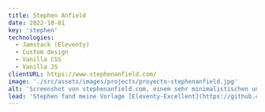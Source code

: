 ```yaml
---
title: Stephen Anfield
date: 2022-10-01
key: 'stephen'
technologies:
  - Jamstack (Eleventy)
  - Custom design
  - Vanilla CSS
  - Vanilla JS
clientURL: https://www.stephenanfield.com/
image: './src/assets/images/projects/proyecto-stephenanfield.jpg'
alt: 'Screenshot von stephenanfield.com, einem sehr minimalistischen und modernen Blog'
lead: 'Stephen fand meine Vorlage [Eleventy-Excellent](https://github.com/madrilene/eleventy-excellent) im [Eleventy-Starterverzeichnis](https://www.11ty.dev/docs/starter/?tags=perfectlh) und schrieb mich spontan an. Er wünschte sich einen zentralen Ort, an dem er seine Gedanken niederschreiben konnte - ganz nach dem IndieWeb-Prinzip ["own your data"](https://indieweb.org/own_your_data). Er bat mich, den Starter anzupassen - ebenso minimalistisch, aber nach seinen Farb- und Layout-Ideen. Mit einem Figma-Wireframe und einer kleinen Starthilfe für die Arbeit mit dem GitHub- und Netlify-Workflow ist Stephen nun sehr zufrieden mit seinem neuen Online-Bereich. Es hat mir viel Spaß gemacht, ein Projekt mit einem Kunden umzusetzen, der Barrierefreiheit, Web-Performance und progressive enhancement wertschätzt.'
---
```

